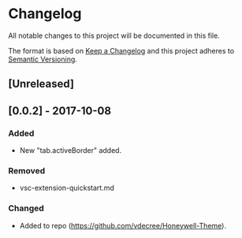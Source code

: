 # Changelog
All notable changes to this project will be documented in this file.

The format is based on [Keep a Changelog](http://keepachangelog.com/en/1.0.0/)
and this project adheres to [Semantic Versioning](http://semver.org/spec/v2.0.0.html).

## [Unreleased]

## [0.0.2] - 2017-10-08
### Added
- New "tab.activeBorder" added.

### Removed
- vsc-extension-quickstart.md

### Changed
- Added to repo (https://github.com/vdecree/Honeywell-Theme).